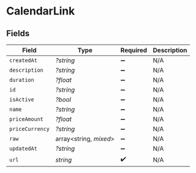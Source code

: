 # CalendarLink


## Fields

| Field                  | Type                   | Required               | Description            |
| ---------------------- | ---------------------- | ---------------------- | ---------------------- |
| `createdAt`            | *?string*              | :heavy_minus_sign:     | N/A                    |
| `description`          | *?string*              | :heavy_minus_sign:     | N/A                    |
| `duration`             | *?float*               | :heavy_minus_sign:     | N/A                    |
| `id`                   | *?string*              | :heavy_minus_sign:     | N/A                    |
| `isActive`             | *?bool*                | :heavy_minus_sign:     | N/A                    |
| `name`                 | *?string*              | :heavy_minus_sign:     | N/A                    |
| `priceAmount`          | *?float*               | :heavy_minus_sign:     | N/A                    |
| `priceCurrency`        | *?string*              | :heavy_minus_sign:     | N/A                    |
| `raw`                  | array<string, *mixed*> | :heavy_minus_sign:     | N/A                    |
| `updatedAt`            | *?string*              | :heavy_minus_sign:     | N/A                    |
| `url`                  | *string*               | :heavy_check_mark:     | N/A                    |